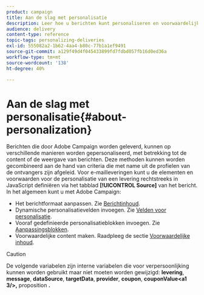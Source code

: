 ```yaml
---
product: campaign
title: Aan de slag met personalisatie
description: Leer hoe u berichten kunt personaliseren en voorwaardelijke inhoud kunt gebruiken in Campagne
audience: delivery
content-type: reference
topic-tags: personalizing-deliveries
exl-id: 555082a2-1b62-4aa4-b80c-77b1a1ef9491
source-git-commit: a129f49d4f045433899fd7fdbd057fb16d0ed36a
workflow-type: tm+mt
source-wordcount: '138'
ht-degree: 40%

---
```


# Aan de slag met personalisatie{#about-personalization}

Berichten die door Adobe Campaign worden geleverd, kunnen op verschillende manieren worden gepersonaliseerd, met betrekking tot de content of de weergave van berichten. Deze methoden kunnen worden gecombineerd aan de hand van criteria die met name uit de profielen van de ontvangers zijn afgeleid. Voor e-mailleveringen kunt u de elementen en voorwaarden voor de personalisatie van een levering rechtstreeks in JavaScript definiëren via het tabblad **[!UICONTROL Source]** van het bericht. In het algemeen kunt u met Adobe Campaign:

* Het berichtformaat aanpassen. Zie [Berichtinhoud](defining-the-email-content.md#message-content).
* Dynamische personalisatievelden invoegen. Zie [Velden voor personalisatie](personalization-fields.md).
* Vooraf gedefinieerde personalisatieblokken invoegen. Zie [Aanpassingsblokken](personalization-blocks.md).
* Voorwaardelijke content maken. Raadpleeg de sectie [Voorwaardelijke inhoud](conditional-content.md).

>[!CAUTION]
>
>De volgende variabelen zijn interne variabelen die voor verpersoonlijking kunnen worden gebruikt maar niet moeten worden gewijzigd: **levering**, **message**, **dataSource**, **targetData**, **provider**, **coupon**, **couponValue&lt;a1 3/>,** proposition **.**
